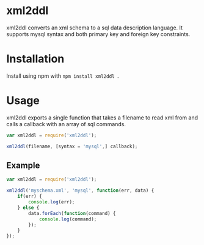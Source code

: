 # xml2ddl

xml2ddl converts an xml schema to a sql data description language. It supports mysql syntax and both primary key and foreign key constraints.

# Installation

Install using npm with ```npm install xml2ddl ```.

# Usage

xml2ddl exports a single function that takes a filename to read xml from and calls a callback with an array of sql commands.

```javascript
var xml2ddl = require('xml2ddl');

xml2ddl(filename, [syntax = 'mysql',] callback);

```

## Example

```javascript
var xml2ddl = require('xml2ddl');

xml2ddl('myschema.xml', 'mysql', function(err, data) {
    if(err) {
        console.log(err);
    } else {
        data.forEach(function(command) {
            console.log(command);
        });
    }
});

```
